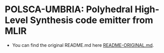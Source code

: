 # POLSCA-UMBRIA: Polyhedral High-Level Synthesis code emitter from MLIR

- You can find the original README.md here [README-ORIGINAL.md](README-ORIGINAL.md).